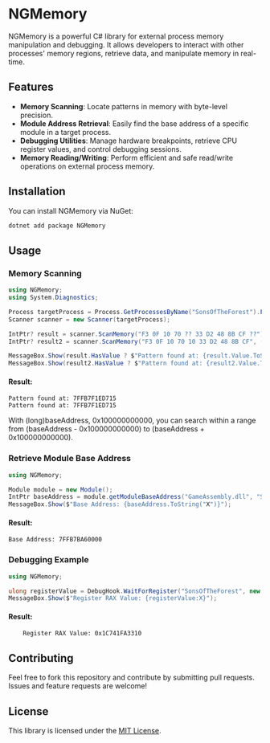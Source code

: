 # NGMemory

NGMemory is a powerful C# library for external process memory manipulation and debugging. It allows developers to interact with other processes' memory regions, retrieve data, and manipulate memory in real-time.

## Features
- **Memory Scanning**: Locate patterns in memory with byte-level precision.
- **Module Address Retrieval**: Easily find the base address of a specific module in a target process.
- **Debugging Utilities**: Manage hardware breakpoints, retrieve CPU register values, and control debugging sessions.
- **Memory Reading/Writing**: Perform efficient and safe read/write operations on external process memory.

## Installation
You can install NGMemory via NuGet:
```bash
dotnet add package NGMemory
```

## Usage

### Memory Scanning
```csharp
using NGMemory;
using System.Diagnostics;

Process targetProcess = Process.GetProcessesByName("SonsOfTheForest").FirstOrDefault();
Scanner scanner = new Scanner(targetProcess);

IntPtr? result = scanner.ScanMemory("F3 0F 10 70 ?? 33 D2 48 8B CF ??");
IntPtr? result2 = scanner.ScanMemory("F3 0F 10 70 10 33 D2 48 8B CF", (long)baseAddress, 0x100000000000);

MessageBox.Show(result.HasValue ? $"Pattern found at: {result.Value.ToString("X")}" : "Pattern not found.");
MessageBox.Show(result2.HasValue ? $"Pattern found at: {result2.Value.ToString("X")}" : "Pattern not found.");
```
#### Result:
```
Pattern found at: 7FFB7F1ED715
Pattern found at: 7FFB7F1ED715
```
With (long)baseAddress, 0x100000000000, you can search within a range from (baseAddress - 0x100000000000) to (baseAddress + 0x100000000000).

### Retrieve Module Base Address
```csharp
using NGMemory;

Module module = new Module();
IntPtr baseAddress = module.getModuleBaseAddress("GameAssembly.dll", "SonsOfTheForest");
MessageBox.Show($"Base Address: {baseAddress.ToString("X")}");
```
#### Result:
```Console
Base Address: 7FFB7BA60000
```

### Debugging Example
```csharp
using NGMemory;

ulong registerValue = DebugHook.WaitForRegister("SonsOfTheForest", new IntPtr(0x7FFB7F1ED715), Register.Rax);
MessageBox.Show($"Register RAX Value: {registerValue:X}");
```
#### Result:
```Console
    Register RAX Value: 0x1C741FA3310
```

## Contributing
Feel free to fork this repository and contribute by submitting pull requests. Issues and feature requests are welcome!

## License
This library is licensed under the [MIT License](LICENSE).
